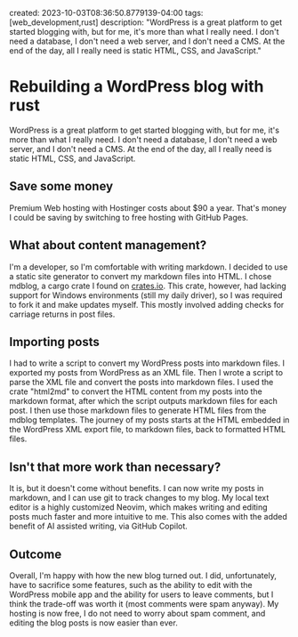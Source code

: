created: 2023-10-03T08:36:50.8779139-04:00
tags: [web_development,rust]
description: "WordPress is a great platform to get started blogging with, but for me, it's more than what I really need. I don't need a database, I don't need a web server, and I don't need a CMS. At the end of the day, all I really need is static HTML, CSS, and JavaScript."

# Rebuilding a WordPress blog with rust

WordPress is a great platform to get started blogging with, but for me, it's more than what I really need. I don't need a database, I don't need a web server, and I don't need a CMS. At the end of the day, all I really need is static HTML, CSS, and JavaScript.

## Save some money
Premium Web hosting with Hostinger costs about $90 a year. That's money I could be saving by switching to free hosting with GitHub Pages.

## What about content management?
I'm a developer, so I'm comfortable with writing markdown. I decided to use a static site generator to convert my markdown files into HTML. I chose mdblog, a cargo crate I found on [crates.io](https://crates.io). This crate, however, had lacking support for Windows environments (still my daily driver), so I was required to fork it and make updates myself. This mostly involved adding checks for carriage returns in post files.

## Importing posts
I had to write a script to convert my WordPress posts into markdown files. I exported my posts from WordPress as an XML file. Then I wrote a script to parse the XML file and convert the posts into markdown files. I used the crate "html2md" to convert the HTML content from my posts into the markdown format, after which the script outputs markdown files for each post. I then use those markdown files to generate HTML files from the mdblog templates. The journey of my posts starts at the HTML embedded in the WordPress XML export file, to markdown files, back to formatted HTML files.

## Isn't that more work than necessary?
It is, but it doesn't come without benefits. I can now write my posts in markdown, and I can use git to track changes to my blog. My local text editor is a highly customized Neovim, which makes writing and editing posts much faster and more intuitive to me. This also comes with the added benefit of AI assisted writing, via GitHub Copilot.

## Outcome
Overall, I'm happy with how the new blog turned out. I did, unfortunately, have to sacrifice some features, such as the ability to edit with the WordPress mobile app and the ability for users to leave comments, but I think the trade-off was worth it (most comments were spam anyway). My hosting is now free, I do not need to worry about spam comment, and editing the blog posts is now easier than ever.

